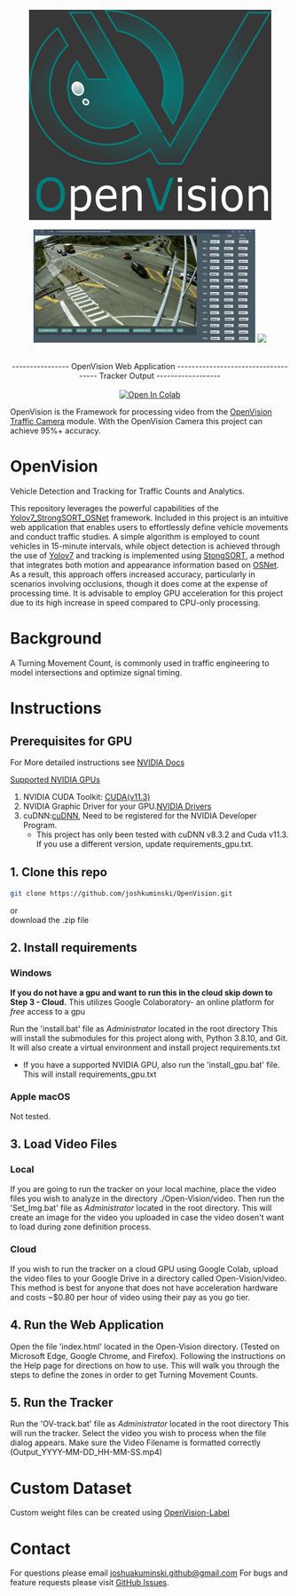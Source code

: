 <p align="center">
  <img src="https://github.com/joshkuminski/OpenVision/blob/main/Open-Vision/static/assets/OpenVisionA.png" alt="OpenVision">
</p>

<div align="center">
<p>
<img src="./Open-Vision/static/assets/Screenshot_App.png" width="400"/> <img src="./Open-Vision/static/assets/OpenVision.gif" width="400"/> 
</p>
<br>  
<div>---------------- OpenVision Web Application ------------------------------------ Tracker Output ------------------ </div>
<br>  
<a href="https://drive.google.com/file/d/1cO_PB-0fAVhQgy15IrIS3r89hfyTIUUd/view?usp=sharing"><img src="https://colab.research.google.com/assets/colab-badge.svg" alt="Open In Colab"></a>
  
</div>

</div>



OpenVision is the Framework for processing video from the [OpenVision Traffic Camera](https://github.com/joshkuminski/OpenVision-Traffic-Camera) module.
With the OpenVision Camera this project can achieve 95%+ accuracy.

# OpenVision
Vehicle Detection and Tracking for Traffic Counts and Analytics.

This repository leverages the powerful capabilities of the [Yolov7_StrongSORT_OSNet](https://github.com/mikel-brostrom/Yolov7_StrongSORT_OSNet) 
framework. Included in this project is an intuitive web application that enables users to effortlessly define  vehicle
movements and conduct traffic studies. A simple algorithm is employed to count vehicles in 15-minute intervals, while 
object detection is achieved through the use of [Yolov7](https://github.com/WongKinYiu/yolov7) and 
tracking is implemented using [StongSORT](https://github.com/dyhBUPT/StrongSORT), a method that integrates both motion 
and appearance information based on [OSNet](https://github.com/KaiyangZhou/deep-person-reid). As a result, this approach 
offers increased accuracy, particularly in scenarios involving occlusions, though it does come at the expense of 
processing time. It is advisable to employ GPU acceleration for this project due to its high increase 
in speed compared to CPU-only processing.

# Background
A Turning Movement Count, is commonly used in traffic engineering to model intersections and optimize signal timing.

# Instructions
## Prerequisites for GPU
For More detailed instructions see [NVIDIA Docs](https://docs.nvidia.com/deeplearning/cudnn/install-guide/index.html#install-windows)

[Supported NVIDIA GPUs](https://developer.nvidia.com/cuda-gpus)
1. NVIDIA CUDA Toolkit: [CUDA(v11.3)](https://developer.nvidia.com/cuda-11.3.0-download-archive)
2. NVIDIA Graphic Driver for your GPU.[NVIDIA Drivers](https://www.nvidia.com/Download/index.aspx?lang=en-us)
3. cuDNN:[cuDNN](https://developer.nvidia.com/cudnn), Need to be registered for the NVIDIA Developer Program.
   - This project has only been tested with cuDNN v8.3.2 and Cuda v11.3. If you use a different version, update requirements_gpu.txt.

## 1. Clone this repo
```bash
git clone https://github.com/joshkuminski/OpenVision.git
```
or                                                                                                                                    
download the .zip file 

## 2. Install requirements
### Windows
****If you do not have a gpu and want to run this in the cloud skip down to Step 3 - Cloud.****
This utilizes Google Colaboratory- an online platform for *free* access to a gpu

Run the 'install.bat' file as *Administrator* located in the root directory
   This will install the submodules for this project along with, Python 3.8.10, and Git. It will also create a virtual 
   environment and install project requirements.txt
* If you have a supported NVIDIA GPU, also run the 'install_gpu.bat' file. This will install requirements_gpu.txt
### Apple macOS
Not tested.

## 3. Load Video Files
### Local
If you are going to run the tracker on your local machine, place the video files you wish to analyze in the directory 
./Open-Vision/video. Then run the 'Set_Img.bat' file as *Administrator* located in the root directory. This will create an image 
for the video you uploaded in case the video dosen't want to load during zone definition process.

### Cloud
If you wish to run the tracker on a cloud GPU using Google Colab, upload the video files to your Google Drive in a 
directory called Open-Vision/video.
This method is best for anyone that does not have acceleration hardware and costs ~$0.80 per hour of video using their pay as you go tier.

## 4. Run the Web Application
Open the file 'index.html' located in the Open-Vision directory. (Tested on Microsoft Edge, Google Chrome, and Firefox).
Following the instructions on the Help page for directions on how to use. This will walk you through the steps to define 
the zones in order to get Turning Movement Counts.

## 5. Run the Tracker
Run the 'OV-track.bat' file as *Administrator* located in the root directory
  This will run the tracker. Select the video you wish to process when the file dialog appears. Make sure the Video Filename is formatted correctly (Output_YYYY-MM-DD_HH-MM-SS.mp4)
  
# Custom Dataset
Custom weight files can be created using [OpenVision-Label]()

# Contact 
For questions please email joshuakuminski.github@gmail.com
For bugs and feature requests please visit [GitHub Issues](https://github.com/joshkuminski/OpenVision/issues).

